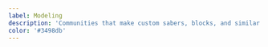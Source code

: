 ```yaml
---
label: Modeling
description: 'Communities that make custom sabers, blocks, and similar assets. '
color: '#3498db'
---
```

